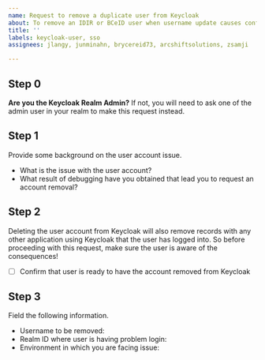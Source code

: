 ```yaml
---
name: Request to remove a duplicate user from Keycloak
about: To remove an IDIR or BCeID user when username update causes conflicts
title: ''
labels: keycloak-user, sso
assignees: jlangy, junminahn, brycereid73, arcshiftsolutions, zsamji

---
```


## Step 0
**Are you the Keycloak Realm Admin?**
If not, you will need to ask one of the admin user in your realm to make this request instead.


## Step 1
Provide some background on the user account issue.
- What is the issue with the user account?
- What result of debugging have you obtained that lead you to request an account removal?


## Step 2
Deleting the user account from Keycloak will also remove records with any other application using Keycloak that the user has logged into. So before proceeding with this request, make sure the user is aware of the consequences!

- [ ] Confirm that user is ready to have the account removed from Keycloak


## Step 3
Field the following information.

* Username to be removed: 
* Realm ID where user is having problem login: 
* Environment in which you are facing issue: 

